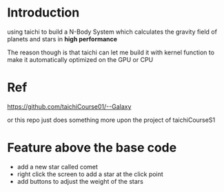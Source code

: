 # Introduction

using taichi to build a N-Body System which calculates the gravity field of planets and stars in **high performance**

The reason though is that  taichi can let me build it with kernel function to make it automatically optimized on the GPU or CPU

# Ref

https://github.com/taichiCourse01/--Galaxy 

or  this repo just does something more upon the project of taichiCourseS1

# Feature above the base code

- add a new star called comet
- right click the screen to add a star at the click point 
- add buttons to adjust the weight of the stars